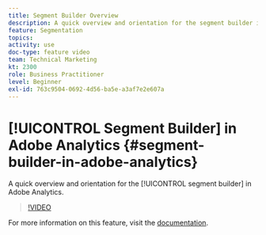 ```yaml
---
title: Segment Builder Overview
description: A quick overview and orientation for the segment builder in Adobe Analytics.
feature: Segmentation
topics: 
activity: use
doc-type: feature video
team: Technical Marketing
kt: 2300
role: Business Practitioner
level: Beginner
exl-id: 763c9504-0692-4d56-ba5e-a3af7e2e607a
---
```

# [!UICONTROL Segment Builder] in Adobe Analytics {#segment-builder-in-adobe-analytics}

A quick overview and orientation for the [!UICONTROL segment builder] in Adobe Analytics.

>[!VIDEO](https://video.tv.adobe.com/v/25404/?quality=12)

For more information on this feature, visit the [documentation](https://marketing.adobe.com/resources/help/en_US/analytics/segment/index.html?f=seg_build_ui).
